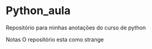 # Python_aula
Repositório para minhas anotações do curso de python

Notas
  O repositório esta como strange
  
